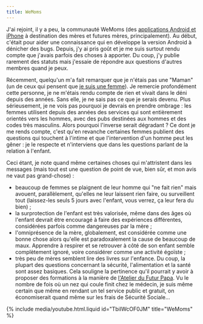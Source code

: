 ```yaml
---
title: WeMoms
---
```


J'ai rejoint, il y a peu, la communauté WeMoms (des
[applications Android et iPhone](http://www.wemoms.com/) à destination des mères
et futures mères, principalement). Au début, c'était pour aider une connaissance
qui en développe la version Android à dénicher des <span lang="en">bugs</span>.
Depuis, j'y ai pris goût et je me suis surtout rendu compte que j'avais parfois
des choses à apporter. Du coup, j'y publie rarement des statuts mais j'essaie de
répondre aux questions d'autres membres quand je peux.

Récemment, quelqu'un m'a fait remarquer que je n'étais pas une "Maman" (un de
ceux qui pensent que [je suis une femme](/2016/01/salaires-femmes-inegalites/)).
Je remercie profondément cette personne, je ne m'étais rendu compte de rien et
vivait dans le déni depuis des années. Sans elle, je ne sais pas ce que je
serais devenu. Plus sérieusement, je ne vois pas pourquoi je devrais en prendre
ombrage : les femmes utilisent depuis des années des services qui sont
entièrement orientés vers les hommes, avec des pubs destinées aux hommes et des
codes très masculins. Alors pourquoi l'inverse serait dégradant ? Ce dont je me
rends compte, c'est qu'en revanche certaines femmes publient des questions qui
touchent à l'intime et que l'intervention d'un homme peut les gêner : je le
respecte et n'interviens que dans les questions parlant de la relation à
l'enfant.

Ceci étant, je note quand même certaines choses qui m'attristent dans les
messages (mais tout est une question de point de vue, bien sûr, et mon avis ne
vaut pas grand-chose) :

-   beaucoup de femmes se plaignent de leur homme qui "ne fait rien" mais
    avouent, parallèlement, qu'elles ne leur laissent rien faire, ou surveillent
    tout (laissez-les seuls 5 jours avec l'enfant, vous verrez, ça leur fera du
    bien) ;
-   la surprotection de l'enfant est très valorisée, même dans des âges où
    l'enfant devrait être encouragé à faire des expériences différentes,
    considérées parfois comme dangereuses par la mère ;
-   l'omniprésence de la mère, globalement, est considérée comme une bonne chose
    alors qu'elle est paradoxalement la cause de beaucoup de maux. Apprendre à
    respirer et se retrouver à côté de son enfant semble complètement ignoré,
    voire considérer comme une activité égoïste ;
-   très peu de mères semblent lire des livres sur l'enfance. Du coup, la
    plupart des questions concernant la sécurité, l'alimentation et la santé
    sont assez basiques. Cela souligne la pertinence qu'il pourrait y avoir à
    proposer des formations à la manière de
    [l'Atelier du Futur Papa](http://www.atelierdufuturpapa.com/). Vu le nombre
    de fois où un nez qui coule finit chez le médecin, je suis même certain que
    même en rendant un tel service public et gratuit, on économiserait quand
    même sur les frais de Sécurité Sociale…

{% include media/youtube.html.liquid id="TbiIWcOF0JM" title="WeMoms" %}
